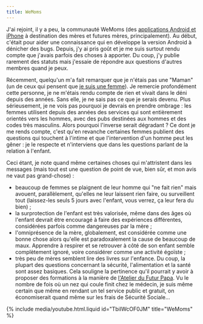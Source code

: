 ```yaml
---
title: WeMoms
---
```


J'ai rejoint, il y a peu, la communauté WeMoms (des
[applications Android et iPhone](http://www.wemoms.com/) à destination des mères
et futures mères, principalement). Au début, c'était pour aider une connaissance
qui en développe la version Android à dénicher des <span lang="en">bugs</span>.
Depuis, j'y ai pris goût et je me suis surtout rendu compte que j'avais parfois
des choses à apporter. Du coup, j'y publie rarement des statuts mais j'essaie de
répondre aux questions d'autres membres quand je peux.

Récemment, quelqu'un m'a fait remarquer que je n'étais pas une "Maman" (un de
ceux qui pensent que [je suis une femme](/2016/01/salaires-femmes-inegalites/)).
Je remercie profondément cette personne, je ne m'étais rendu compte de rien et
vivait dans le déni depuis des années. Sans elle, je ne sais pas ce que je
serais devenu. Plus sérieusement, je ne vois pas pourquoi je devrais en prendre
ombrage : les femmes utilisent depuis des années des services qui sont
entièrement orientés vers les hommes, avec des pubs destinées aux hommes et des
codes très masculins. Alors pourquoi l'inverse serait dégradant ? Ce dont je me
rends compte, c'est qu'en revanche certaines femmes publient des questions qui
touchent à l'intime et que l'intervention d'un homme peut les gêner : je le
respecte et n'interviens que dans les questions parlant de la relation à
l'enfant.

Ceci étant, je note quand même certaines choses qui m'attristent dans les
messages (mais tout est une question de point de vue, bien sûr, et mon avis ne
vaut pas grand-chose) :

-   beaucoup de femmes se plaignent de leur homme qui "ne fait rien" mais
    avouent, parallèlement, qu'elles ne leur laissent rien faire, ou surveillent
    tout (laissez-les seuls 5 jours avec l'enfant, vous verrez, ça leur fera du
    bien) ;
-   la surprotection de l'enfant est très valorisée, même dans des âges où
    l'enfant devrait être encouragé à faire des expériences différentes,
    considérées parfois comme dangereuses par la mère ;
-   l'omniprésence de la mère, globalement, est considérée comme une bonne chose
    alors qu'elle est paradoxalement la cause de beaucoup de maux. Apprendre à
    respirer et se retrouver à côté de son enfant semble complètement ignoré,
    voire considérer comme une activité égoïste ;
-   très peu de mères semblent lire des livres sur l'enfance. Du coup, la
    plupart des questions concernant la sécurité, l'alimentation et la santé
    sont assez basiques. Cela souligne la pertinence qu'il pourrait y avoir à
    proposer des formations à la manière de
    [l'Atelier du Futur Papa](http://www.atelierdufuturpapa.com/). Vu le nombre
    de fois où un nez qui coule finit chez le médecin, je suis même certain que
    même en rendant un tel service public et gratuit, on économiserait quand
    même sur les frais de Sécurité Sociale…

{% include media/youtube.html.liquid id="TbiIWcOF0JM" title="WeMoms" %}
